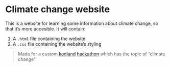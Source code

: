 # Climate change website
This is a website for learning some information about climate change, so that it’s more accesible.
It will contain:
  1. A `.html` file containing the website
  2. A `.css` file containing the website’s styling

> Made for a custom [kodland](https://kodland.org) [hackathon](https://w.wiki/CKZJ) which has the topic of “climate change”
